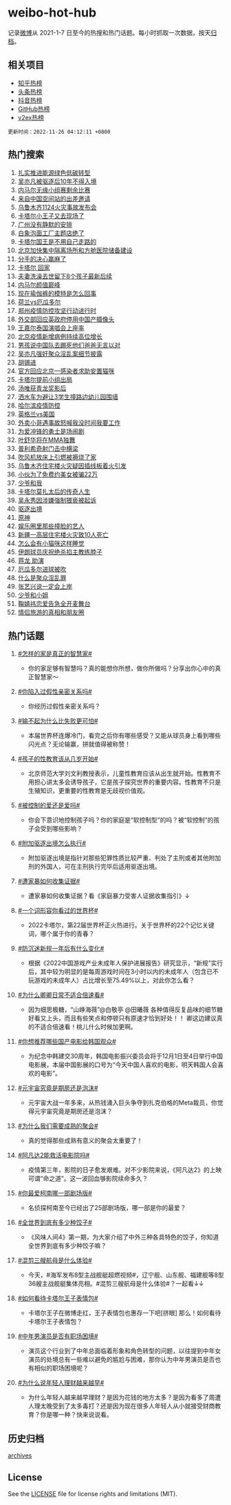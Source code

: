 # weibo-hot-hub

记录[微博](https://www.weibo.com)从 2021-1-7 日至今的热搜和热门话题。每小时抓取一次数据，按天[归档](archives)。

## 相关项目

- [知乎热榜](https://github.com/lonnyzhang423/zhihu-hot-hub)
- [头条热榜](https://github.com/lonnyzhang423/toutiao-hot-hub)
- [抖音热榜](https://github.com/lonnyzhang423/douyin-hot-hub)
- [GitHub热榜](https://github.com/lonnyzhang423/github-hot-hub)
- [v2ex热榜](https://github.com/lonnyzhang423/v2ex-hot-hub)


`更新时间：2022-11-26 04:12:11 +0800`

## 热门搜索

1. [扎实推进能源绿色低碳转型](https://m.weibo.cn/search?containerid=100103type%3D1%26t%3D10%26q%3D%23%E6%89%8E%E5%AE%9E%E6%8E%A8%E8%BF%9B%E8%83%BD%E6%BA%90%E7%BB%BF%E8%89%B2%E4%BD%8E%E7%A2%B3%E8%BD%AC%E5%9E%8B%23&stream_entry_id=51&isnewpage=1&extparam=seat%3D1%26c_type%3D51%26dgr%3D0%26pos%3D0%26cate%3D10103%26filter_type%3Drealtimehot%26display_time%3D1669407130%26pre_seqid%3D166940712999103990032&luicode=10000011&lfid=106003type%253D25%2526t%253D3%2526disable_hot%253D1%2526filter_type%253Drealtimehot)
1. [吴亦凡被驱逐后10年不得入境](https://m.weibo.cn/search?containerid=100103type%3D1%26t%3D10%26q%3D%23%E5%90%B4%E4%BA%A6%E5%87%A1%E8%A2%AB%E9%A9%B1%E9%80%90%E5%90%8E10%E5%B9%B4%E4%B8%8D%E5%BE%97%E5%85%A5%E5%A2%83%23&stream_entry_id=31&isnewpage=1&extparam=seat%3D1%26c_type%3D31%26cate%3D5001%26flag%3D0%26dgr%3D0%26pos%3D0%26q%3D%2523%25E5%2590%25B4%25E4%25BA%25A6%25E5%2587%25A1%25E8%25A2%25AB%25E9%25A9%25B1%25E9%2580%2590%25E5%2590%258E10%25E5%25B9%25B4%25E4%25B8%258D%25E5%25BE%2597%25E5%2585%25A5%25E5%25A2%2583%2523%26filter_type%3Drealtimehot%26band_rank%3D1%26lcate%3D5001%26realpos%3D1%26display_time%3D1669407130%26pre_seqid%3D166940712999103990032&luicode=10000011&lfid=106003type%253D25%2526t%253D3%2526disable_hot%253D1%2526filter_type%253Drealtimehot)
1. [内马尔无缘小组赛剩余比赛](https://m.weibo.cn/search?containerid=100103type%3D1%26t%3D10%26q%3D%23%E5%86%85%E9%A9%AC%E5%B0%94%E6%97%A0%E7%BC%98%E5%B0%8F%E7%BB%84%E8%B5%9B%E5%89%A9%E4%BD%99%E6%AF%94%E8%B5%9B%23&stream_entry_id=31&isnewpage=1&extparam=seat%3D1%26c_type%3D31%26cate%3D5001%26flag%3D0%26dgr%3D0%26pos%3D1%26q%3D%2523%25E5%2586%2585%25E9%25A9%25AC%25E5%25B0%2594%25E6%2597%25A0%25E7%25BC%2598%25E5%25B0%258F%25E7%25BB%2584%25E8%25B5%259B%25E5%2589%25A9%25E4%25BD%2599%25E6%25AF%2594%25E8%25B5%259B%2523%26filter_type%3Drealtimehot%26band_rank%3D2%26lcate%3D5001%26realpos%3D2%26display_time%3D1669407130%26pre_seqid%3D166940712999103990032&luicode=10000011&lfid=106003type%253D25%2526t%253D3%2526disable_hot%253D1%2526filter_type%253Drealtimehot)
1. [来自中国空间站的出差邀请](https://m.weibo.cn/search?containerid=100103type%3D1%26t%3D10%26q%3D%23%E6%9D%A5%E8%87%AA%E4%B8%AD%E5%9B%BD%E7%A9%BA%E9%97%B4%E7%AB%99%E7%9A%84%E5%87%BA%E5%B7%AE%E9%82%80%E8%AF%B7%23&stream_entry_id=31&isnewpage=1&extparam=seat%3D1%26c_type%3D31%26cate%3D5001%26flag%3D0%26dgr%3D0%26pos%3D2%26q%3D%2523%25E6%259D%25A5%25E8%2587%25AA%25E4%25B8%25AD%25E5%259B%25BD%25E7%25A9%25BA%25E9%2597%25B4%25E7%25AB%2599%25E7%259A%2584%25E5%2587%25BA%25E5%25B7%25AE%25E9%2582%2580%25E8%25AF%25B7%2523%26filter_type%3Drealtimehot%26band_rank%3D3%26lcate%3D5001%26realpos%3D3%26display_time%3D1669407130%26pre_seqid%3D166940712999103990032&luicode=10000011&lfid=106003type%253D25%2526t%253D3%2526disable_hot%253D1%2526filter_type%253Drealtimehot)
1. [乌鲁木齐1124火灾事故发布会](https://m.weibo.cn/search?containerid=100103type%3D1%26t%3D10%26q%3D%23%E4%B9%8C%E9%B2%81%E6%9C%A8%E9%BD%901124%E7%81%AB%E7%81%BE%E4%BA%8B%E6%95%85%E5%8F%91%E5%B8%83%E4%BC%9A%23&stream_entry_id=31&isnewpage=1&extparam=seat%3D1%26c_type%3D31%26cate%3D5001%26flag%3D16%26dgr%3D0%26pos%3D3%26q%3D%2523%25E4%25B9%258C%25E9%25B2%2581%25E6%259C%25A8%25E9%25BD%25901124%25E7%2581%25AB%25E7%2581%25BE%25E4%25BA%258B%25E6%2595%2585%25E5%258F%2591%25E5%25B8%2583%25E4%25BC%259A%2523%26filter_type%3Drealtimehot%26band_rank%3D4%26lcate%3D5001%26realpos%3D4%26display_time%3D1669407130%26pre_seqid%3D166940712999103990032&luicode=10000011&lfid=106003type%253D25%2526t%253D3%2526disable_hot%253D1%2526filter_type%253Drealtimehot)
1. [卡塔尔小王子又去现场了](https://m.weibo.cn/search?containerid=100103type%3D1%26t%3D10%26q%3D%23%E5%8D%A1%E5%A1%94%E5%B0%94%E5%B0%8F%E7%8E%8B%E5%AD%90%E5%8F%88%E5%8E%BB%E7%8E%B0%E5%9C%BA%E4%BA%86%23&stream_entry_id=31&isnewpage=1&extparam=seat%3D1%26c_type%3D31%26cate%3D5001%26flag%3D0%26dgr%3D0%26pos%3D4%26q%3D%2523%25E5%258D%25A1%25E5%25A1%2594%25E5%25B0%2594%25E5%25B0%258F%25E7%258E%258B%25E5%25AD%2590%25E5%258F%2588%25E5%258E%25BB%25E7%258E%25B0%25E5%259C%25BA%25E4%25BA%2586%2523%26filter_type%3Drealtimehot%26band_rank%3D5%26lcate%3D5001%26realpos%3D5%26display_time%3D1669407130%26pre_seqid%3D166940712999103990032&luicode=10000011&lfid=106003type%253D25%2526t%253D3%2526disable_hot%253D1%2526filter_type%253Drealtimehot)
1. [广州没有静默的安排](https://m.weibo.cn/search?containerid=100103type%3D1%26t%3D10%26q%3D%23%E5%B9%BF%E5%B7%9E%E6%B2%A1%E6%9C%89%E9%9D%99%E9%BB%98%E7%9A%84%E5%AE%89%E6%8E%92%23&stream_entry_id=31&isnewpage=1&extparam=seat%3D1%26c_type%3D31%26cate%3D5001%26flag%3D16%26dgr%3D0%26pos%3D5%26q%3D%2523%25E5%25B9%25BF%25E5%25B7%259E%25E6%25B2%25A1%25E6%259C%2589%25E9%259D%2599%25E9%25BB%2598%25E7%259A%2584%25E5%25AE%2589%25E6%258E%2592%2523%26filter_type%3Drealtimehot%26band_rank%3D6%26lcate%3D5001%26realpos%3D6%26display_time%3D1669407130%26pre_seqid%3D166940712999103990032&luicode=10000011&lfid=106003type%253D25%2526t%253D3%2526disable_hot%253D1%2526filter_type%253Drealtimehot)
1. [白象泡面工厂主题店绝了](https://m.weibo.cn/search?containerid=100103type%3D1%26t%3D10%26q%3D%23%E7%99%BD%E8%B1%A1%E6%B3%A1%E9%9D%A2%E5%B7%A5%E5%8E%82%E4%B8%BB%E9%A2%98%E5%BA%97%E7%BB%9D%E4%BA%86%23&stream_entry_id=31&isnewpage=1&extparam=seat%3D1%26c_type%3D31%26cate%3D5001%26dgr%3D0%26adid%3D173382%26topic_ad%3D1%26pos%3D6%26q%3D%2523%25E7%2599%25BD%25E8%25B1%25A1%25E6%25B3%25A1%25E9%259D%25A2%25E5%25B7%25A5%25E5%258E%2582%25E4%25B8%25BB%25E9%25A2%2598%25E5%25BA%2597%25E7%25BB%259D%25E4%25BA%2586%2523%26filter_type%3Drealtimehot%26band_rank%3D7%26lcate%3D5001%26display_time%3D1669407130%26pre_seqid%3D166940712999103990032&luicode=10000011&lfid=106003type%253D25%2526t%253D3%2526disable_hot%253D1%2526filter_type%253Drealtimehot)
1. [卡塔尔国王是不用自己走路的](https://m.weibo.cn/search?containerid=100103type%3D1%26t%3D10%26q%3D%23%E5%8D%A1%E5%A1%94%E5%B0%94%E5%9B%BD%E7%8E%8B%E6%98%AF%E4%B8%8D%E7%94%A8%E8%87%AA%E5%B7%B1%E8%B5%B0%E8%B7%AF%E7%9A%84%23&stream_entry_id=31&isnewpage=1&extparam=seat%3D1%26c_type%3D31%26cate%3D5001%26flag%3D0%26dgr%3D0%26pos%3D7%26q%3D%2523%25E5%258D%25A1%25E5%25A1%2594%25E5%25B0%2594%25E5%259B%25BD%25E7%258E%258B%25E6%2598%25AF%25E4%25B8%258D%25E7%2594%25A8%25E8%2587%25AA%25E5%25B7%25B1%25E8%25B5%25B0%25E8%25B7%25AF%25E7%259A%2584%2523%26filter_type%3Drealtimehot%26band_rank%3D7%26lcate%3D5001%26realpos%3D7%26display_time%3D1669407130%26pre_seqid%3D166940712999103990032&luicode=10000011&lfid=106003type%253D25%2526t%253D3%2526disable_hot%253D1%2526filter_type%253Drealtimehot)
1. [北京加快集中隔离场所和方舱医院储备建设](https://m.weibo.cn/search?containerid=100103type%3D1%26t%3D10%26q%3D%23%E5%8C%97%E4%BA%AC%E5%8A%A0%E5%BF%AB%E9%9B%86%E4%B8%AD%E9%9A%94%E7%A6%BB%E5%9C%BA%E6%89%80%E5%92%8C%E6%96%B9%E8%88%B1%E5%8C%BB%E9%99%A2%E5%82%A8%E5%A4%87%E5%BB%BA%E8%AE%BE%23&stream_entry_id=31&isnewpage=1&extparam=seat%3D1%26c_type%3D31%26cate%3D5001%26flag%3D0%26dgr%3D0%26pos%3D8%26q%3D%2523%25E5%258C%2597%25E4%25BA%25AC%25E5%258A%25A0%25E5%25BF%25AB%25E9%259B%2586%25E4%25B8%25AD%25E9%259A%2594%25E7%25A6%25BB%25E5%259C%25BA%25E6%2589%2580%25E5%2592%258C%25E6%2596%25B9%25E8%2588%25B1%25E5%258C%25BB%25E9%2599%25A2%25E5%2582%25A8%25E5%25A4%2587%25E5%25BB%25BA%25E8%25AE%25BE%2523%26filter_type%3Drealtimehot%26band_rank%3D8%26lcate%3D5001%26realpos%3D8%26display_time%3D1669407130%26pre_seqid%3D166940712999103990032&luicode=10000011&lfid=106003type%253D25%2526t%253D3%2526disable_hot%253D1%2526filter_type%253Drealtimehot)
1. [分手的决心赢麻了](https://m.weibo.cn/search?containerid=100103type%3D1%26t%3D10%26q%3D%23%E5%88%86%E6%89%8B%E7%9A%84%E5%86%B3%E5%BF%83%E8%B5%A2%E9%BA%BB%E4%BA%86%23&stream_entry_id=31&isnewpage=1&extparam=seat%3D1%26c_type%3D31%26cate%3D5001%26flag%3D0%26dgr%3D0%26pos%3D9%26q%3D%2523%25E5%2588%2586%25E6%2589%258B%25E7%259A%2584%25E5%2586%25B3%25E5%25BF%2583%25E8%25B5%25A2%25E9%25BA%25BB%25E4%25BA%2586%2523%26filter_type%3Drealtimehot%26band_rank%3D9%26lcate%3D5001%26realpos%3D9%26display_time%3D1669407130%26pre_seqid%3D166940712999103990032&luicode=10000011&lfid=106003type%253D25%2526t%253D3%2526disable_hot%253D1%2526filter_type%253Drealtimehot)
1. [卡塔尔 回家](https://m.weibo.cn/search?containerid=100103type%3D1%26t%3D10%26q%3D%E5%8D%A1%E5%A1%94%E5%B0%94+%E5%9B%9E%E5%AE%B6&stream_entry_id=31&isnewpage=1&extparam=seat%3D1%26c_type%3D31%26cate%3D5001%26flag%3D0%26dgr%3D0%26pos%3D10%26q%3D%25E5%258D%25A1%25E5%25A1%2594%25E5%25B0%2594%2520%25E5%259B%259E%25E5%25AE%25B6%26filter_type%3Drealtimehot%26band_rank%3D10%26lcate%3D5001%26realpos%3D10%26display_time%3D1669407130%26pre_seqid%3D166940712999103990032&luicode=10000011&lfid=106003type%253D25%2526t%253D3%2526disable_hot%253D1%2526filter_type%253Drealtimehot)
1. [夫妻洗澡去世留下8个孩子最新后续](https://m.weibo.cn/search?containerid=100103type%3D1%26t%3D10%26q%3D%23%E5%A4%AB%E5%A6%BB%E6%B4%97%E6%BE%A1%E5%8E%BB%E4%B8%96%E7%95%99%E4%B8%8B8%E4%B8%AA%E5%AD%A9%E5%AD%90%E6%9C%80%E6%96%B0%E5%90%8E%E7%BB%AD%23&stream_entry_id=31&isnewpage=1&extparam=seat%3D1%26c_type%3D31%26cate%3D5001%26flag%3D2%26dgr%3D0%26pos%3D11%26q%3D%2523%25E5%25A4%25AB%25E5%25A6%25BB%25E6%25B4%2597%25E6%25BE%25A1%25E5%258E%25BB%25E4%25B8%2596%25E7%2595%2599%25E4%25B8%258B8%25E4%25B8%25AA%25E5%25AD%25A9%25E5%25AD%2590%25E6%259C%2580%25E6%2596%25B0%25E5%2590%258E%25E7%25BB%25AD%2523%26filter_type%3Drealtimehot%26band_rank%3D11%26lcate%3D5001%26realpos%3D11%26display_time%3D1669407130%26pre_seqid%3D166940712999103990032&luicode=10000011&lfid=106003type%253D25%2526t%253D3%2526disable_hot%253D1%2526filter_type%253Drealtimehot)
1. [内马尔颜值巅峰](https://m.weibo.cn/search?containerid=100103type%3D1%26t%3D10%26q%3D%23%E5%86%85%E9%A9%AC%E5%B0%94%E9%A2%9C%E5%80%BC%E5%B7%85%E5%B3%B0%23&stream_entry_id=31&isnewpage=1&extparam=seat%3D1%26c_type%3D31%26cate%3D5001%26flag%3D0%26dgr%3D0%26pos%3D12%26q%3D%2523%25E5%2586%2585%25E9%25A9%25AC%25E5%25B0%2594%25E9%25A2%259C%25E5%2580%25BC%25E5%25B7%2585%25E5%25B3%25B0%2523%26filter_type%3Drealtimehot%26band_rank%3D12%26lcate%3D5001%26realpos%3D12%26display_time%3D1669407130%26pre_seqid%3D166940712999103990032&luicode=10000011&lfid=106003type%253D25%2526t%253D3%2526disable_hot%253D1%2526filter_type%253Drealtimehot)
1. [现在瑜伽裤的模特是怎么回事](https://m.weibo.cn/search?containerid=100103type%3D1%26t%3D10%26q%3D%23%E7%8E%B0%E5%9C%A8%E7%91%9C%E4%BC%BD%E8%A3%A4%E7%9A%84%E6%A8%A1%E7%89%B9%E6%98%AF%E6%80%8E%E4%B9%88%E5%9B%9E%E4%BA%8B%23&stream_entry_id=31&isnewpage=1&extparam=seat%3D1%26c_type%3D31%26cate%3D5001%26flag%3D0%26dgr%3D0%26pos%3D13%26q%3D%2523%25E7%258E%25B0%25E5%259C%25A8%25E7%2591%259C%25E4%25BC%25BD%25E8%25A3%25A4%25E7%259A%2584%25E6%25A8%25A1%25E7%2589%25B9%25E6%2598%25AF%25E6%2580%258E%25E4%25B9%2588%25E5%259B%259E%25E4%25BA%258B%2523%26filter_type%3Drealtimehot%26band_rank%3D13%26lcate%3D5001%26realpos%3D13%26display_time%3D1669407130%26pre_seqid%3D166940712999103990032&luicode=10000011&lfid=106003type%253D25%2526t%253D3%2526disable_hot%253D1%2526filter_type%253Drealtimehot)
1. [荷兰vs厄瓜多尔](https://m.weibo.cn/search?containerid=100103type%3D1%26t%3D10%26q%3D%23%E8%8D%B7%E5%85%B0vs%E5%8E%84%E7%93%9C%E5%A4%9A%E5%B0%94%23&stream_entry_id=31&isnewpage=1&extparam=seat%3D1%26c_type%3D31%26cate%3D5001%26flag%3D0%26dgr%3D0%26pos%3D14%26q%3D%2523%25E8%258D%25B7%25E5%2585%25B0vs%25E5%258E%2584%25E7%2593%259C%25E5%25A4%259A%25E5%25B0%2594%2523%26filter_type%3Drealtimehot%26band_rank%3D14%26lcate%3D5001%26realpos%3D14%26display_time%3D1669407130%26pre_seqid%3D166940712999103990032&luicode=10000011&lfid=106003type%253D25%2526t%253D3%2526disable_hot%253D1%2526filter_type%253Drealtimehot)
1. [郑州疫情防控攻坚行动进行时](https://m.weibo.cn/search?containerid=100103type%3D1%26t%3D10%26q%3D%23%E9%83%91%E5%B7%9E%E7%96%AB%E6%83%85%E9%98%B2%E6%8E%A7%E6%94%BB%E5%9D%9A%E8%A1%8C%E5%8A%A8%E8%BF%9B%E8%A1%8C%E6%97%B6%23&stream_entry_id=31&isnewpage=1&extparam=seat%3D1%26c_type%3D31%26cate%3D5001%26flag%3D0%26dgr%3D0%26pos%3D15%26q%3D%2523%25E9%2583%2591%25E5%25B7%259E%25E7%2596%25AB%25E6%2583%2585%25E9%2598%25B2%25E6%258E%25A7%25E6%2594%25BB%25E5%259D%259A%25E8%25A1%258C%25E5%258A%25A8%25E8%25BF%259B%25E8%25A1%258C%25E6%2597%25B6%2523%26filter_type%3Drealtimehot%26band_rank%3D15%26lcate%3D5001%26realpos%3D15%26display_time%3D1669407130%26pre_seqid%3D166940712999103990032&luicode=10000011&lfid=106003type%253D25%2526t%253D3%2526disable_hot%253D1%2526filter_type%253Drealtimehot)
1. [外交部回应英政府停用中国产摄像头](https://m.weibo.cn/search?containerid=100103type%3D1%26t%3D10%26q%3D%23%E5%A4%96%E4%BA%A4%E9%83%A8%E5%9B%9E%E5%BA%94%E8%8B%B1%E6%94%BF%E5%BA%9C%E5%81%9C%E7%94%A8%E4%B8%AD%E5%9B%BD%E4%BA%A7%E6%91%84%E5%83%8F%E5%A4%B4%23&stream_entry_id=31&isnewpage=1&extparam=seat%3D1%26c_type%3D31%26cate%3D5001%26flag%3D0%26dgr%3D0%26pos%3D16%26q%3D%2523%25E5%25A4%2596%25E4%25BA%25A4%25E9%2583%25A8%25E5%259B%259E%25E5%25BA%2594%25E8%258B%25B1%25E6%2594%25BF%25E5%25BA%259C%25E5%2581%259C%25E7%2594%25A8%25E4%25B8%25AD%25E5%259B%25BD%25E4%25BA%25A7%25E6%2591%2584%25E5%2583%258F%25E5%25A4%25B4%2523%26filter_type%3Drealtimehot%26band_rank%3D16%26lcate%3D5001%26realpos%3D16%26display_time%3D1669407130%26pre_seqid%3D166940712999103990032&luicode=10000011&lfid=106003type%253D25%2526t%253D3%2526disable_hot%253D1%2526filter_type%253Drealtimehot)
1. [王嘉尔泰国演唱会上座率](https://m.weibo.cn/search?containerid=100103type%3D1%26t%3D10%26q%3D%23%E7%8E%8B%E5%98%89%E5%B0%94%E6%B3%B0%E5%9B%BD%E6%BC%94%E5%94%B1%E4%BC%9A%E4%B8%8A%E5%BA%A7%E7%8E%87%23&stream_entry_id=31&isnewpage=1&extparam=seat%3D1%26c_type%3D31%26cate%3D5001%26flag%3D0%26dgr%3D0%26pos%3D17%26q%3D%2523%25E7%258E%258B%25E5%2598%2589%25E5%25B0%2594%25E6%25B3%25B0%25E5%259B%25BD%25E6%25BC%2594%25E5%2594%25B1%25E4%25BC%259A%25E4%25B8%258A%25E5%25BA%25A7%25E7%258E%2587%2523%26filter_type%3Drealtimehot%26band_rank%3D17%26lcate%3D5001%26realpos%3D17%26display_time%3D1669407130%26pre_seqid%3D166940712999103990032&luicode=10000011&lfid=106003type%253D25%2526t%253D3%2526disable_hot%253D1%2526filter_type%253Drealtimehot)
1. [北京疫情新增病例持续高位增长](https://m.weibo.cn/search?containerid=100103type%3D1%26t%3D10%26q%3D%23%E5%8C%97%E4%BA%AC%E7%96%AB%E6%83%85%E6%96%B0%E5%A2%9E%E7%97%85%E4%BE%8B%E6%8C%81%E7%BB%AD%E9%AB%98%E4%BD%8D%E5%A2%9E%E9%95%BF%23&stream_entry_id=31&isnewpage=1&extparam=seat%3D1%26c_type%3D31%26cate%3D5001%26flag%3D0%26dgr%3D0%26pos%3D18%26q%3D%2523%25E5%258C%2597%25E4%25BA%25AC%25E7%2596%25AB%25E6%2583%2585%25E6%2596%25B0%25E5%25A2%259E%25E7%2597%2585%25E4%25BE%258B%25E6%258C%2581%25E7%25BB%25AD%25E9%25AB%2598%25E4%25BD%258D%25E5%25A2%259E%25E9%2595%25BF%2523%26filter_type%3Drealtimehot%26band_rank%3D18%26lcate%3D5001%26realpos%3D18%26display_time%3D1669407130%26pre_seqid%3D166940712999103990032&luicode=10000011&lfid=106003type%253D25%2526t%253D3%2526disable_hot%253D1%2526filter_type%253Drealtimehot)
1. [男孩说中国队去踢死他们爸爸无言以对](https://m.weibo.cn/search?containerid=100103type%3D1%26t%3D10%26q%3D%23%E7%94%B7%E5%AD%A9%E8%AF%B4%E4%B8%AD%E5%9B%BD%E9%98%9F%E5%8E%BB%E8%B8%A2%E6%AD%BB%E4%BB%96%E4%BB%AC%E7%88%B8%E7%88%B8%E6%97%A0%E8%A8%80%E4%BB%A5%E5%AF%B9%23&stream_entry_id=31&isnewpage=1&extparam=seat%3D1%26c_type%3D31%26cate%3D5001%26flag%3D0%26dgr%3D0%26pos%3D19%26q%3D%2523%25E7%2594%25B7%25E5%25AD%25A9%25E8%25AF%25B4%25E4%25B8%25AD%25E5%259B%25BD%25E9%2598%259F%25E5%258E%25BB%25E8%25B8%25A2%25E6%25AD%25BB%25E4%25BB%2596%25E4%25BB%25AC%25E7%2588%25B8%25E7%2588%25B8%25E6%2597%25A0%25E8%25A8%2580%25E4%25BB%25A5%25E5%25AF%25B9%2523%26filter_type%3Drealtimehot%26band_rank%3D19%26lcate%3D5001%26realpos%3D19%26display_time%3D1669407130%26pre_seqid%3D166940712999103990032&luicode=10000011&lfid=106003type%253D25%2526t%253D3%2526disable_hot%253D1%2526filter_type%253Drealtimehot)
1. [吴亦凡强奸聚众淫乱案细节披露](https://m.weibo.cn/search?containerid=100103type%3D1%26t%3D10%26q%3D%23%E5%90%B4%E4%BA%A6%E5%87%A1%E5%BC%BA%E5%A5%B8%E8%81%9A%E4%BC%97%E6%B7%AB%E4%B9%B1%E6%A1%88%E7%BB%86%E8%8A%82%E6%8A%AB%E9%9C%B2%23&stream_entry_id=31&isnewpage=1&extparam=seat%3D1%26c_type%3D31%26cate%3D5001%26flag%3D2%26dgr%3D0%26pos%3D20%26q%3D%2523%25E5%2590%25B4%25E4%25BA%25A6%25E5%2587%25A1%25E5%25BC%25BA%25E5%25A5%25B8%25E8%2581%259A%25E4%25BC%2597%25E6%25B7%25AB%25E4%25B9%25B1%25E6%25A1%2588%25E7%25BB%2586%25E8%258A%2582%25E6%258A%25AB%25E9%259C%25B2%2523%26filter_type%3Drealtimehot%26band_rank%3D20%26lcate%3D5001%26realpos%3D20%26display_time%3D1669407130%26pre_seqid%3D166940712999103990032&luicode=10000011&lfid=106003type%253D25%2526t%253D3%2526disable_hot%253D1%2526filter_type%253Drealtimehot)
1. [胡锡进](https://m.weibo.cn/search?containerid=100103type%3D1%26t%3D10%26q%3D%E8%83%A1%E9%94%A1%E8%BF%9B&stream_entry_id=31&isnewpage=1&extparam=seat%3D1%26c_type%3D31%26cate%3D5001%26flag%3D0%26dgr%3D0%26pos%3D21%26q%3D%25E8%2583%25A1%25E9%2594%25A1%25E8%25BF%259B%26filter_type%3Drealtimehot%26band_rank%3D21%26lcate%3D5001%26realpos%3D21%26display_time%3D1669407130%26pre_seqid%3D166940712999103990032&luicode=10000011&lfid=106003type%253D25%2526t%253D3%2526disable_hot%253D1%2526filter_type%253Drealtimehot)
1. [官方回应北京一感染者求助安置猫咪](https://m.weibo.cn/search?containerid=100103type%3D1%26t%3D10%26q%3D%23%E5%AE%98%E6%96%B9%E5%9B%9E%E5%BA%94%E5%8C%97%E4%BA%AC%E4%B8%80%E6%84%9F%E6%9F%93%E8%80%85%E6%B1%82%E5%8A%A9%E5%AE%89%E7%BD%AE%E7%8C%AB%E5%92%AA%23&stream_entry_id=31&isnewpage=1&extparam=seat%3D1%26c_type%3D31%26cate%3D5001%26flag%3D0%26dgr%3D0%26pos%3D22%26q%3D%2523%25E5%25AE%2598%25E6%2596%25B9%25E5%259B%259E%25E5%25BA%2594%25E5%258C%2597%25E4%25BA%25AC%25E4%25B8%2580%25E6%2584%259F%25E6%259F%2593%25E8%2580%2585%25E6%25B1%2582%25E5%258A%25A9%25E5%25AE%2589%25E7%25BD%25AE%25E7%258C%25AB%25E5%2592%25AA%2523%26filter_type%3Drealtimehot%26band_rank%3D22%26lcate%3D5001%26realpos%3D22%26display_time%3D1669407130%26pre_seqid%3D166940712999103990032&luicode=10000011&lfid=106003type%253D25%2526t%253D3%2526disable_hot%253D1%2526filter_type%253Drealtimehot)
1. [卡塔尔提前小组出局](https://m.weibo.cn/search?containerid=100103type%3D1%26t%3D10%26q%3D%23%E5%8D%A1%E5%A1%94%E5%B0%94%E6%8F%90%E5%89%8D%E5%B0%8F%E7%BB%84%E5%87%BA%E5%B1%80%23&stream_entry_id=31&isnewpage=1&extparam=seat%3D1%26c_type%3D31%26cate%3D5001%26flag%3D0%26dgr%3D0%26pos%3D23%26q%3D%2523%25E5%258D%25A1%25E5%25A1%2594%25E5%25B0%2594%25E6%258F%2590%25E5%2589%258D%25E5%25B0%258F%25E7%25BB%2584%25E5%2587%25BA%25E5%25B1%2580%2523%26filter_type%3Drealtimehot%26band_rank%3D23%26lcate%3D5001%26realpos%3D23%26display_time%3D1669407130%26pre_seqid%3D166940712999103990032&luicode=10000011&lfid=106003type%253D25%2526t%253D3%2526disable_hot%253D1%2526filter_type%253Drealtimehot)
1. [汤唯获青龙奖影后](https://m.weibo.cn/search?containerid=100103type%3D1%26t%3D10%26q%3D%23%E6%B1%A4%E5%94%AF%E8%8E%B7%E9%9D%92%E9%BE%99%E5%A5%96%E5%BD%B1%E5%90%8E%23&stream_entry_id=31&isnewpage=1&extparam=seat%3D1%26c_type%3D31%26cate%3D5001%26flag%3D0%26dgr%3D0%26pos%3D24%26q%3D%2523%25E6%25B1%25A4%25E5%2594%25AF%25E8%258E%25B7%25E9%259D%2592%25E9%25BE%2599%25E5%25A5%2596%25E5%25BD%25B1%25E5%2590%258E%2523%26filter_type%3Drealtimehot%26band_rank%3D24%26lcate%3D5001%26realpos%3D24%26display_time%3D1669407130%26pre_seqid%3D166940712999103990032&luicode=10000011&lfid=106003type%253D25%2526t%253D3%2526disable_hot%253D1%2526filter_type%253Drealtimehot)
1. [洒水车为避让3学生撞路边幼儿园围墙](https://m.weibo.cn/search?containerid=100103type%3D1%26t%3D10%26q%3D%23%E6%B4%92%E6%B0%B4%E8%BD%A6%E4%B8%BA%E9%81%BF%E8%AE%A93%E5%AD%A6%E7%94%9F%E6%92%9E%E8%B7%AF%E8%BE%B9%E5%B9%BC%E5%84%BF%E5%9B%AD%E5%9B%B4%E5%A2%99%23&stream_entry_id=31&isnewpage=1&extparam=seat%3D1%26c_type%3D31%26cate%3D5001%26flag%3D0%26dgr%3D0%26pos%3D25%26q%3D%2523%25E6%25B4%2592%25E6%25B0%25B4%25E8%25BD%25A6%25E4%25B8%25BA%25E9%2581%25BF%25E8%25AE%25A93%25E5%25AD%25A6%25E7%2594%259F%25E6%2592%259E%25E8%25B7%25AF%25E8%25BE%25B9%25E5%25B9%25BC%25E5%2584%25BF%25E5%259B%25AD%25E5%259B%25B4%25E5%25A2%2599%2523%26filter_type%3Drealtimehot%26band_rank%3D25%26lcate%3D5001%26realpos%3D25%26display_time%3D1669407130%26pre_seqid%3D166940712999103990032&luicode=10000011&lfid=106003type%253D25%2526t%253D3%2526disable_hot%253D1%2526filter_type%253Drealtimehot)
1. [哈尔滨疫情防控](https://m.weibo.cn/search?containerid=100103type%3D1%26t%3D10%26q%3D%23%E5%93%88%E5%B0%94%E6%BB%A8%E7%96%AB%E6%83%85%E9%98%B2%E6%8E%A7%23&stream_entry_id=31&isnewpage=1&extparam=seat%3D1%26c_type%3D31%26cate%3D5001%26flag%3D0%26dgr%3D0%26pos%3D26%26q%3D%2523%25E5%2593%2588%25E5%25B0%2594%25E6%25BB%25A8%25E7%2596%25AB%25E6%2583%2585%25E9%2598%25B2%25E6%258E%25A7%2523%26filter_type%3Drealtimehot%26band_rank%3D26%26lcate%3D5001%26realpos%3D26%26display_time%3D1669407130%26pre_seqid%3D166940712999103990032&luicode=10000011&lfid=106003type%253D25%2526t%253D3%2526disable_hot%253D1%2526filter_type%253Drealtimehot)
1. [英格兰vs美国](https://m.weibo.cn/search?containerid=100103type%3D1%26t%3D10%26q%3D%23%E8%8B%B1%E6%A0%BC%E5%85%B0vs%E7%BE%8E%E5%9B%BD%23&stream_entry_id=31&isnewpage=1&extparam=seat%3D1%26c_type%3D31%26cate%3D5001%26flag%3D0%26dgr%3D0%26pos%3D27%26q%3D%2523%25E8%258B%25B1%25E6%25A0%25BC%25E5%2585%25B0vs%25E7%25BE%258E%25E5%259B%25BD%2523%26filter_type%3Drealtimehot%26band_rank%3D27%26lcate%3D5001%26realpos%3D27%26display_time%3D1669407130%26pre_seqid%3D166940712999103990032&luicode=10000011&lfid=106003type%253D25%2526t%253D3%2526disable_hot%253D1%2526filter_type%253Drealtimehot)
1. [外卖小哥遇事故怒喊我没时间我要工作](https://m.weibo.cn/search?containerid=100103type%3D1%26t%3D10%26q%3D%23%E5%A4%96%E5%8D%96%E5%B0%8F%E5%93%A5%E9%81%87%E4%BA%8B%E6%95%85%E6%80%92%E5%96%8A%E6%88%91%E6%B2%A1%E6%97%B6%E9%97%B4%E6%88%91%E8%A6%81%E5%B7%A5%E4%BD%9C%23&stream_entry_id=31&isnewpage=1&extparam=seat%3D1%26c_type%3D31%26cate%3D5001%26flag%3D0%26dgr%3D0%26pos%3D28%26q%3D%2523%25E5%25A4%2596%25E5%258D%2596%25E5%25B0%258F%25E5%2593%25A5%25E9%2581%2587%25E4%25BA%258B%25E6%2595%2585%25E6%2580%2592%25E5%2596%258A%25E6%2588%2591%25E6%25B2%25A1%25E6%2597%25B6%25E9%2597%25B4%25E6%2588%2591%25E8%25A6%2581%25E5%25B7%25A5%25E4%25BD%259C%2523%26filter_type%3Drealtimehot%26band_rank%3D28%26lcate%3D5001%26realpos%3D28%26display_time%3D1669407130%26pre_seqid%3D166940712999103990032&luicode=10000011&lfid=106003type%253D25%2526t%253D3%2526disable_hot%253D1%2526filter_type%253Drealtimehot)
1. [为爱冲锋的勇士是场闹剧](https://m.weibo.cn/search?containerid=100103type%3D1%26t%3D10%26q%3D%23%E4%B8%BA%E7%88%B1%E5%86%B2%E9%94%8B%E7%9A%84%E5%8B%87%E5%A3%AB%E6%98%AF%E5%9C%BA%E9%97%B9%E5%89%A7%23&stream_entry_id=31&isnewpage=1&extparam=seat%3D1%26c_type%3D31%26cate%3D5001%26flag%3D0%26dgr%3D0%26pos%3D29%26q%3D%2523%25E4%25B8%25BA%25E7%2588%25B1%25E5%2586%25B2%25E9%2594%258B%25E7%259A%2584%25E5%258B%2587%25E5%25A3%25AB%25E6%2598%25AF%25E5%259C%25BA%25E9%2597%25B9%25E5%2589%25A7%2523%26filter_type%3Drealtimehot%26band_rank%3D29%26lcate%3D5001%26realpos%3D29%26display_time%3D1669407130%26pre_seqid%3D166940712999103990032&luicode=10000011&lfid=106003type%253D25%2526t%253D3%2526disable_hot%253D1%2526filter_type%253Drealtimehot)
1. [叶舒华将在MMA独舞](https://m.weibo.cn/search?containerid=100103type%3D1%26t%3D10%26q%3D%23%E5%8F%B6%E8%88%92%E5%8D%8E%E5%B0%86%E5%9C%A8MMA%E7%8B%AC%E8%88%9E%23&stream_entry_id=31&isnewpage=1&extparam=seat%3D1%26c_type%3D31%26cate%3D5001%26flag%3D1%26dgr%3D0%26pos%3D30%26q%3D%2523%25E5%258F%25B6%25E8%2588%2592%25E5%258D%258E%25E5%25B0%2586%25E5%259C%25A8MMA%25E7%258B%25AC%25E8%2588%259E%2523%26filter_type%3Drealtimehot%26band_rank%3D30%26lcate%3D5001%26realpos%3D30%26display_time%3D1669407130%26pre_seqid%3D166940712999103990032&luicode=10000011&lfid=106003type%253D25%2526t%253D3%2526disable_hot%253D1%2526filter_type%253Drealtimehot)
1. [普利希奇射门击中横梁](https://m.weibo.cn/search?containerid=100103type%3D1%26t%3D10%26q%3D%23%E6%99%AE%E5%88%A9%E5%B8%8C%E5%A5%87%E5%B0%84%E9%97%A8%E5%87%BB%E4%B8%AD%E6%A8%AA%E6%A2%81%23&stream_entry_id=31&isnewpage=1&extparam=seat%3D1%26c_type%3D31%26cate%3D5001%26flag%3D1%26dgr%3D0%26pos%3D31%26q%3D%2523%25E6%2599%25AE%25E5%2588%25A9%25E5%25B8%258C%25E5%25A5%2587%25E5%25B0%2584%25E9%2597%25A8%25E5%2587%25BB%25E4%25B8%25AD%25E6%25A8%25AA%25E6%25A2%2581%2523%26filter_type%3Drealtimehot%26band_rank%3D31%26lcate%3D5001%26realpos%3D31%26display_time%3D1669407130%26pre_seqid%3D166940712999103990032&luicode=10000011&lfid=106003type%253D25%2526t%253D3%2526disable_hot%253D1%2526filter_type%253Drealtimehot)
1. [吹风机放床上引燃被褥烧了家](https://m.weibo.cn/search?containerid=100103type%3D1%26t%3D10%26q%3D%23%E5%90%B9%E9%A3%8E%E6%9C%BA%E6%94%BE%E5%BA%8A%E4%B8%8A%E5%BC%95%E7%87%83%E8%A2%AB%E8%A4%A5%E7%83%A7%E4%BA%86%E5%AE%B6%23&stream_entry_id=31&isnewpage=1&extparam=seat%3D1%26c_type%3D31%26cate%3D5001%26flag%3D0%26dgr%3D0%26pos%3D32%26q%3D%2523%25E5%2590%25B9%25E9%25A3%258E%25E6%259C%25BA%25E6%2594%25BE%25E5%25BA%258A%25E4%25B8%258A%25E5%25BC%2595%25E7%2587%2583%25E8%25A2%25AB%25E8%25A4%25A5%25E7%2583%25A7%25E4%25BA%2586%25E5%25AE%25B6%2523%26filter_type%3Drealtimehot%26band_rank%3D32%26lcate%3D5001%26realpos%3D32%26display_time%3D1669407130%26pre_seqid%3D166940712999103990032&luicode=10000011&lfid=106003type%253D25%2526t%253D3%2526disable_hot%253D1%2526filter_type%253Drealtimehot)
1. [乌鲁木齐住宅楼火灾疑因插线板着火引发](https://m.weibo.cn/search?containerid=100103type%3D1%26t%3D10%26q%3D%23%E4%B9%8C%E9%B2%81%E6%9C%A8%E9%BD%90%E4%BD%8F%E5%AE%85%E6%A5%BC%E7%81%AB%E7%81%BE%E7%96%91%E5%9B%A0%E6%8F%92%E7%BA%BF%E6%9D%BF%E7%9D%80%E7%81%AB%E5%BC%95%E5%8F%91%23&stream_entry_id=31&isnewpage=1&extparam=seat%3D1%26c_type%3D31%26cate%3D5001%26flag%3D0%26dgr%3D0%26pos%3D33%26q%3D%2523%25E4%25B9%258C%25E9%25B2%2581%25E6%259C%25A8%25E9%25BD%2590%25E4%25BD%258F%25E5%25AE%2585%25E6%25A5%25BC%25E7%2581%25AB%25E7%2581%25BE%25E7%2596%2591%25E5%259B%25A0%25E6%258F%2592%25E7%25BA%25BF%25E6%259D%25BF%25E7%259D%2580%25E7%2581%25AB%25E5%25BC%2595%25E5%258F%2591%2523%26filter_type%3Drealtimehot%26band_rank%3D33%26lcate%3D5001%26realpos%3D33%26display_time%3D1669407130%26pre_seqid%3D166940712999103990032&luicode=10000011&lfid=106003type%253D25%2526t%253D3%2526disable_hot%253D1%2526filter_type%253Drealtimehot)
1. [小伙为了免费约美女被骗22万](https://m.weibo.cn/search?containerid=100103type%3D1%26t%3D10%26q%3D%23%E5%B0%8F%E4%BC%99%E4%B8%BA%E4%BA%86%E5%85%8D%E8%B4%B9%E7%BA%A6%E7%BE%8E%E5%A5%B3%E8%A2%AB%E9%AA%9722%E4%B8%87%23&stream_entry_id=31&isnewpage=1&extparam=seat%3D1%26c_type%3D31%26cate%3D5001%26flag%3D1%26dgr%3D0%26pos%3D34%26q%3D%2523%25E5%25B0%258F%25E4%25BC%2599%25E4%25B8%25BA%25E4%25BA%2586%25E5%2585%258D%25E8%25B4%25B9%25E7%25BA%25A6%25E7%25BE%258E%25E5%25A5%25B3%25E8%25A2%25AB%25E9%25AA%259722%25E4%25B8%2587%2523%26filter_type%3Drealtimehot%26band_rank%3D34%26lcate%3D5001%26realpos%3D34%26display_time%3D1669407130%26pre_seqid%3D166940712999103990032&luicode=10000011&lfid=106003type%253D25%2526t%253D3%2526disable_hot%253D1%2526filter_type%253Drealtimehot)
1. [少爷和我](https://m.weibo.cn/search?containerid=100103type%3D1%26t%3D10%26q%3D%23%E5%B0%91%E7%88%B7%E5%92%8C%E6%88%91%23&stream_entry_id=31&isnewpage=1&extparam=seat%3D1%26c_type%3D31%26cate%3D5001%26flag%3D0%26dgr%3D0%26pos%3D35%26q%3D%2523%25E5%25B0%2591%25E7%2588%25B7%25E5%2592%258C%25E6%2588%2591%2523%26filter_type%3Drealtimehot%26band_rank%3D35%26lcate%3D5001%26realpos%3D35%26display_time%3D1669407130%26pre_seqid%3D166940712999103990032&luicode=10000011&lfid=106003type%253D25%2526t%253D3%2526disable_hot%253D1%2526filter_type%253Drealtimehot)
1. [卡塔尔莫扎太后的传奇人生](https://m.weibo.cn/search?containerid=100103type%3D1%26t%3D10%26q%3D%23%E5%8D%A1%E5%A1%94%E5%B0%94%E8%8E%AB%E6%89%8E%E5%A4%AA%E5%90%8E%E7%9A%84%E4%BC%A0%E5%A5%87%E4%BA%BA%E7%94%9F%23&stream_entry_id=31&isnewpage=1&extparam=seat%3D1%26c_type%3D31%26cate%3D5001%26flag%3D0%26dgr%3D0%26pos%3D36%26q%3D%2523%25E5%258D%25A1%25E5%25A1%2594%25E5%25B0%2594%25E8%258E%25AB%25E6%2589%258E%25E5%25A4%25AA%25E5%2590%258E%25E7%259A%2584%25E4%25BC%25A0%25E5%25A5%2587%25E4%25BA%25BA%25E7%2594%259F%2523%26filter_type%3Drealtimehot%26band_rank%3D36%26lcate%3D5001%26realpos%3D36%26display_time%3D1669407130%26pre_seqid%3D166940712999103990032&luicode=10000011&lfid=106003type%253D25%2526t%253D3%2526disable_hot%253D1%2526filter_type%253Drealtimehot)
1. [吴永秀因涉嫌强制猥亵被起诉](https://m.weibo.cn/search?containerid=100103type%3D1%26t%3D10%26q%3D%23%E5%90%B4%E6%B0%B8%E7%A7%80%E5%9B%A0%E6%B6%89%E5%AB%8C%E5%BC%BA%E5%88%B6%E7%8C%A5%E4%BA%B5%E8%A2%AB%E8%B5%B7%E8%AF%89%23&stream_entry_id=31&isnewpage=1&extparam=seat%3D1%26c_type%3D31%26cate%3D5001%26flag%3D0%26dgr%3D0%26pos%3D37%26q%3D%2523%25E5%2590%25B4%25E6%25B0%25B8%25E7%25A7%2580%25E5%259B%25A0%25E6%25B6%2589%25E5%25AB%258C%25E5%25BC%25BA%25E5%2588%25B6%25E7%258C%25A5%25E4%25BA%25B5%25E8%25A2%25AB%25E8%25B5%25B7%25E8%25AF%2589%2523%26filter_type%3Drealtimehot%26band_rank%3D37%26lcate%3D5001%26realpos%3D37%26display_time%3D1669407130%26pre_seqid%3D166940712999103990032&luicode=10000011&lfid=106003type%253D25%2526t%253D3%2526disable_hot%253D1%2526filter_type%253Drealtimehot)
1. [驱逐出境](https://m.weibo.cn/search?containerid=100103type%3D1%26t%3D10%26q%3D%E9%A9%B1%E9%80%90%E5%87%BA%E5%A2%83&stream_entry_id=31&isnewpage=1&extparam=seat%3D1%26c_type%3D31%26cate%3D5001%26flag%3D1%26dgr%3D0%26pos%3D38%26q%3D%25E9%25A9%25B1%25E9%2580%2590%25E5%2587%25BA%25E5%25A2%2583%26filter_type%3Drealtimehot%26band_rank%3D38%26lcate%3D5001%26realpos%3D38%26display_time%3D1669407130%26pre_seqid%3D166940712999103990032&luicode=10000011&lfid=106003type%253D25%2526t%253D3%2526disable_hot%253D1%2526filter_type%253Drealtimehot)
1. [原神](https://m.weibo.cn/search?containerid=100103type%3D1%26t%3D10%26q%3D%23%E5%8E%9F%E7%A5%9E%23&stream_entry_id=31&isnewpage=1&extparam=seat%3D1%26c_type%3D31%26cate%3D5001%26flag%3D0%26dgr%3D0%26pos%3D39%26q%3D%2523%25E5%258E%259F%25E7%25A5%259E%2523%26filter_type%3Drealtimehot%26band_rank%3D39%26lcate%3D5001%26realpos%3D39%26display_time%3D1669407130%26pre_seqid%3D166940712999103990032&luicode=10000011&lfid=106003type%253D25%2526t%253D3%2526disable_hot%253D1%2526filter_type%253Drealtimehot)
1. [娱乐圈里那些撞脸的艺人](https://m.weibo.cn/search?containerid=100103type%3D1%26t%3D10%26q%3D%23%E5%A8%B1%E4%B9%90%E5%9C%88%E9%87%8C%E9%82%A3%E4%BA%9B%E6%92%9E%E8%84%B8%E7%9A%84%E8%89%BA%E4%BA%BA%23&stream_entry_id=31&isnewpage=1&extparam=seat%3D1%26c_type%3D31%26cate%3D5001%26flag%3D1%26dgr%3D0%26pos%3D40%26q%3D%2523%25E5%25A8%25B1%25E4%25B9%2590%25E5%259C%2588%25E9%2587%258C%25E9%2582%25A3%25E4%25BA%259B%25E6%2592%259E%25E8%2584%25B8%25E7%259A%2584%25E8%2589%25BA%25E4%25BA%25BA%2523%26filter_type%3Drealtimehot%26band_rank%3D40%26lcate%3D5001%26realpos%3D40%26display_time%3D1669407130%26pre_seqid%3D166940712999103990032&luicode=10000011&lfid=106003type%253D25%2526t%253D3%2526disable_hot%253D1%2526filter_type%253Drealtimehot)
1. [新疆一高层住宅楼火灾致10人死亡](https://m.weibo.cn/search?containerid=100103type%3D1%26t%3D10%26q%3D%23%E6%96%B0%E7%96%86%E4%B8%80%E9%AB%98%E5%B1%82%E4%BD%8F%E5%AE%85%E6%A5%BC%E7%81%AB%E7%81%BE%E8%87%B410%E4%BA%BA%E6%AD%BB%E4%BA%A1%23&stream_entry_id=31&isnewpage=1&extparam=seat%3D1%26c_type%3D31%26cate%3D5001%26flag%3D0%26dgr%3D0%26pos%3D41%26q%3D%2523%25E6%2596%25B0%25E7%2596%2586%25E4%25B8%2580%25E9%25AB%2598%25E5%25B1%2582%25E4%25BD%258F%25E5%25AE%2585%25E6%25A5%25BC%25E7%2581%25AB%25E7%2581%25BE%25E8%2587%25B410%25E4%25BA%25BA%25E6%25AD%25BB%25E4%25BA%25A1%2523%26filter_type%3Drealtimehot%26band_rank%3D41%26lcate%3D5001%26realpos%3D41%26display_time%3D1669407130%26pre_seqid%3D166940712999103990032&luicode=10000011&lfid=106003type%253D25%2526t%253D3%2526disable_hot%253D1%2526filter_type%253Drealtimehot)
1. [怎么会有小猫咪这样睡觉](https://m.weibo.cn/search?containerid=100103type%3D1%26t%3D10%26q%3D%23%E6%80%8E%E4%B9%88%E4%BC%9A%E6%9C%89%E5%B0%8F%E7%8C%AB%E5%92%AA%E8%BF%99%E6%A0%B7%E7%9D%A1%E8%A7%89%23&stream_entry_id=31&isnewpage=1&extparam=seat%3D1%26c_type%3D31%26cate%3D5001%26flag%3D0%26dgr%3D0%26pos%3D42%26q%3D%2523%25E6%2580%258E%25E4%25B9%2588%25E4%25BC%259A%25E6%259C%2589%25E5%25B0%258F%25E7%258C%25AB%25E5%2592%25AA%25E8%25BF%2599%25E6%25A0%25B7%25E7%259D%25A1%25E8%25A7%2589%2523%26filter_type%3Drealtimehot%26band_rank%3D42%26lcate%3D5001%26realpos%3D42%26display_time%3D1669407130%26pre_seqid%3D166940712999103990032&luicode=10000011&lfid=106003type%253D25%2526t%253D3%2526disable_hot%253D1%2526filter_type%253Drealtimehot)
1. [伊朗球员庆祝绝杀掐主教练脖子](https://m.weibo.cn/search?containerid=100103type%3D1%26t%3D10%26q%3D%23%E4%BC%8A%E6%9C%97%E7%90%83%E5%91%98%E5%BA%86%E7%A5%9D%E7%BB%9D%E6%9D%80%E6%8E%90%E4%B8%BB%E6%95%99%E7%BB%83%E8%84%96%E5%AD%90%23&stream_entry_id=31&isnewpage=1&extparam=seat%3D1%26c_type%3D31%26cate%3D5001%26flag%3D0%26dgr%3D0%26pos%3D43%26q%3D%2523%25E4%25BC%258A%25E6%259C%2597%25E7%2590%2583%25E5%2591%2598%25E5%25BA%2586%25E7%25A5%259D%25E7%25BB%259D%25E6%259D%2580%25E6%258E%2590%25E4%25B8%25BB%25E6%2595%2599%25E7%25BB%2583%25E8%2584%2596%25E5%25AD%2590%2523%26filter_type%3Drealtimehot%26band_rank%3D43%26lcate%3D5001%26realpos%3D43%26display_time%3D1669407130%26pre_seqid%3D166940712999103990032&luicode=10000011&lfid=106003type%253D25%2526t%253D3%2526disable_hot%253D1%2526filter_type%253Drealtimehot)
1. [蒋龙 助演](https://m.weibo.cn/search?containerid=100103type%3D1%26t%3D10%26q%3D%E8%92%8B%E9%BE%99+%E5%8A%A9%E6%BC%94&stream_entry_id=31&isnewpage=1&extparam=seat%3D1%26c_type%3D31%26cate%3D5001%26flag%3D0%26dgr%3D0%26pos%3D44%26q%3D%25E8%2592%258B%25E9%25BE%2599%2520%25E5%258A%25A9%25E6%25BC%2594%26filter_type%3Drealtimehot%26band_rank%3D44%26lcate%3D5001%26realpos%3D44%26display_time%3D1669407130%26pre_seqid%3D166940712999103990032&luicode=10000011&lfid=106003type%253D25%2526t%253D3%2526disable_hot%253D1%2526filter_type%253Drealtimehot)
1. [厄瓜多尔进球被吹](https://m.weibo.cn/search?containerid=100103type%3D1%26t%3D10%26q%3D%23%E5%8E%84%E7%93%9C%E5%A4%9A%E5%B0%94%E8%BF%9B%E7%90%83%E8%A2%AB%E5%90%B9%23&stream_entry_id=31&isnewpage=1&extparam=seat%3D1%26c_type%3D31%26cate%3D5001%26flag%3D0%26dgr%3D0%26pos%3D45%26q%3D%2523%25E5%258E%2584%25E7%2593%259C%25E5%25A4%259A%25E5%25B0%2594%25E8%25BF%259B%25E7%2590%2583%25E8%25A2%25AB%25E5%2590%25B9%2523%26filter_type%3Drealtimehot%26band_rank%3D45%26lcate%3D5001%26realpos%3D45%26display_time%3D1669407130%26pre_seqid%3D166940712999103990032&luicode=10000011&lfid=106003type%253D25%2526t%253D3%2526disable_hot%253D1%2526filter_type%253Drealtimehot)
1. [什么是聚众淫乱罪](https://m.weibo.cn/search?containerid=100103type%3D1%26t%3D10%26q%3D%23%E4%BB%80%E4%B9%88%E6%98%AF%E8%81%9A%E4%BC%97%E6%B7%AB%E4%B9%B1%E7%BD%AA%23&stream_entry_id=31&isnewpage=1&extparam=seat%3D1%26c_type%3D31%26cate%3D5001%26flag%3D0%26dgr%3D0%26pos%3D46%26q%3D%2523%25E4%25BB%2580%25E4%25B9%2588%25E6%2598%25AF%25E8%2581%259A%25E4%25BC%2597%25E6%25B7%25AB%25E4%25B9%25B1%25E7%25BD%25AA%2523%26filter_type%3Drealtimehot%26band_rank%3D46%26lcate%3D5001%26realpos%3D46%26display_time%3D1669407130%26pre_seqid%3D166940712999103990032&luicode=10000011&lfid=106003type%253D25%2526t%253D3%2526disable_hot%253D1%2526filter_type%253Drealtimehot)
1. [张艺兴说一定会上岸](https://m.weibo.cn/search?containerid=100103type%3D1%26t%3D10%26q%3D%23%E5%BC%A0%E8%89%BA%E5%85%B4%E8%AF%B4%E4%B8%80%E5%AE%9A%E4%BC%9A%E4%B8%8A%E5%B2%B8%23&stream_entry_id=31&isnewpage=1&extparam=seat%3D1%26c_type%3D31%26cate%3D5001%26flag%3D0%26dgr%3D0%26pos%3D47%26q%3D%2523%25E5%25BC%25A0%25E8%2589%25BA%25E5%2585%25B4%25E8%25AF%25B4%25E4%25B8%2580%25E5%25AE%259A%25E4%25BC%259A%25E4%25B8%258A%25E5%25B2%25B8%2523%26filter_type%3Drealtimehot%26band_rank%3D47%26lcate%3D5001%26realpos%3D47%26display_time%3D1669407130%26pre_seqid%3D166940712999103990032&luicode=10000011&lfid=106003type%253D25%2526t%253D3%2526disable_hot%253D1%2526filter_type%253Drealtimehot)
1. [少爷和小姐](https://m.weibo.cn/search?containerid=100103type%3D1%26t%3D10%26q%3D%23%E5%B0%91%E7%88%B7%E5%92%8C%E5%B0%8F%E5%A7%90%23&stream_entry_id=31&isnewpage=1&extparam=seat%3D1%26c_type%3D31%26cate%3D5001%26flag%3D0%26dgr%3D0%26pos%3D48%26q%3D%2523%25E5%25B0%2591%25E7%2588%25B7%25E5%2592%258C%25E5%25B0%258F%25E5%25A7%2590%2523%26filter_type%3Drealtimehot%26band_rank%3D48%26lcate%3D5001%26realpos%3D48%26display_time%3D1669407130%26pre_seqid%3D166940712999103990032&luicode=10000011&lfid=106003type%253D25%2526t%253D3%2526disable_hot%253D1%2526filter_type%253Drealtimehot)
1. [鞠婧祎恋爱告急全开麦舞台](https://m.weibo.cn/search?containerid=100103type%3D1%26t%3D10%26q%3D%23%E9%9E%A0%E5%A9%A7%E7%A5%8E%E6%81%8B%E7%88%B1%E5%91%8A%E6%80%A5%E5%85%A8%E5%BC%80%E9%BA%A6%E8%88%9E%E5%8F%B0%23&stream_entry_id=31&isnewpage=1&extparam=seat%3D1%26c_type%3D31%26cate%3D5001%26flag%3D0%26dgr%3D0%26pos%3D49%26q%3D%2523%25E9%259E%25A0%25E5%25A9%25A7%25E7%25A5%258E%25E6%2581%258B%25E7%2588%25B1%25E5%2591%258A%25E6%2580%25A5%25E5%2585%25A8%25E5%25BC%2580%25E9%25BA%25A6%25E8%2588%259E%25E5%258F%25B0%2523%26filter_type%3Drealtimehot%26band_rank%3D49%26lcate%3D5001%26realpos%3D49%26display_time%3D1669407130%26pre_seqid%3D166940712999103990032&luicode=10000011&lfid=106003type%253D25%2526t%253D3%2526disable_hot%253D1%2526filter_type%253Drealtimehot)
1. [情侣旅游的真相和朋友圈](https://m.weibo.cn/search?containerid=100103type%3D1%26t%3D10%26q%3D%23%E6%83%85%E4%BE%A3%E6%97%85%E6%B8%B8%E7%9A%84%E7%9C%9F%E7%9B%B8%E5%92%8C%E6%9C%8B%E5%8F%8B%E5%9C%88%23&stream_entry_id=31&isnewpage=1&extparam=seat%3D1%26c_type%3D31%26cate%3D5001%26flag%3D0%26dgr%3D0%26pos%3D50%26q%3D%2523%25E6%2583%2585%25E4%25BE%25A3%25E6%2597%2585%25E6%25B8%25B8%25E7%259A%2584%25E7%259C%259F%25E7%259B%25B8%25E5%2592%258C%25E6%259C%258B%25E5%258F%258B%25E5%259C%2588%2523%26filter_type%3Drealtimehot%26band_rank%3D50%26lcate%3D5001%26realpos%3D50%26display_time%3D1669407130%26pre_seqid%3D166940712999103990032&luicode=10000011&lfid=106003type%253D25%2526t%253D3%2526disable_hot%253D1%2526filter_type%253Drealtimehot)

## 热门话题

1. [#怎样的家是真正的智慧家#](https://m.weibo.cn/search?containerid=231522type%3D1%26t%3D10%26q%3D%23%E6%80%8E%E6%A0%B7%E7%9A%84%E5%AE%B6%E6%98%AF%E7%9C%9F%E6%AD%A3%E7%9A%84%E6%99%BA%E6%85%A7%E5%AE%B6%23&stream_entry_id=128&isnewpage=1&extparam=seat%3D1%26lcate%3D5004%26dgr%3D0%26pos%3D1-0-0%26cate%3D5004%26unitid%3D1669372843340%26c_type%3D128%26display_time%3D1669407131%26pre_seqid%3D1669407131130018703559&luicode=10000011&lfid=231648_-_4)
    - 你的家足够有智慧吗？真的能想你所想，做你所做吗？分享出你心中的真正智慧家～

1. [#你陷入过假性亲密关系吗#](https://m.weibo.cn/search?containerid=231522type%3D1%26t%3D10%26q%3D%23%E4%BD%A0%E9%99%B7%E5%85%A5%E8%BF%87%E5%81%87%E6%80%A7%E4%BA%B2%E5%AF%86%E5%85%B3%E7%B3%BB%E5%90%97%23&stream_entry_id=128&isnewpage=1&extparam=seat%3D1%26lcate%3D5004%26dgr%3D0%26pos%3D1-0-1%26cate%3D5004%26unitid%3D1669367741364%26c_type%3D128%26display_time%3D1669407131%26pre_seqid%3D1669407131130018703559&luicode=10000011&lfid=231648_-_4)
    - 你经历过假性亲密关系吗？

1. [#输不起为什么比失败更可怕#](https://m.weibo.cn/search?containerid=231522type%3D1%26t%3D10%26q%3D%23%E8%BE%93%E4%B8%8D%E8%B5%B7%E4%B8%BA%E4%BB%80%E4%B9%88%E6%AF%94%E5%A4%B1%E8%B4%A5%E6%9B%B4%E5%8F%AF%E6%80%95%23&stream_entry_id=128&isnewpage=1&extparam=seat%3D1%26lcate%3D5004%26dgr%3D0%26pos%3D1-0-2%26cate%3D5004%26unitid%3D1669294861541%26c_type%3D128%26display_time%3D1669407131%26pre_seqid%3D1669407131130018703559&luicode=10000011&lfid=231648_-_4)
    - 本届世界杯连爆冷门，看完之后你有哪些感受？又能从球员身上看到哪些闪光点？无论输赢，拼就值得被称赞！

1. [#孩子的性教育该从几岁开始#](https://m.weibo.cn/search?containerid=231522type%3D1%26t%3D10%26q%3D%23%E5%AD%A9%E5%AD%90%E7%9A%84%E6%80%A7%E6%95%99%E8%82%B2%E8%AF%A5%E4%BB%8E%E5%87%A0%E5%B2%81%E5%BC%80%E5%A7%8B%23&stream_entry_id=128&isnewpage=1&extparam=seat%3D1%26lcate%3D5004%26dgr%3D0%26pos%3D1-0-3%26cate%3D5004%26unitid%3D1669244755948%26c_type%3D128%26display_time%3D1669407131%26pre_seqid%3D1669407131130018703559&luicode=10000011&lfid=231648_-_4)
    - 北京师范大学刘文利教授表示，儿童性教育应该从出生就开始。性教育不用担心讲太多会诱导孩子，它是孩子探究世界的重要内容。性教育不只是生殖知识，更重要的性教育是无歧视价值观。

1. [#被控制的爱还是爱吗#](https://m.weibo.cn/search?containerid=231522type%3D1%26t%3D10%26q%3D%23%E8%A2%AB%E6%8E%A7%E5%88%B6%E7%9A%84%E7%88%B1%E8%BF%98%E6%98%AF%E7%88%B1%E5%90%97%23&stream_entry_id=128&isnewpage=1&extparam=seat%3D1%26lcate%3D5004%26dgr%3D0%26pos%3D1-0-4%26cate%3D5004%26unitid%3D1669274166409%26c_type%3D128%26display_time%3D1669407131%26pre_seqid%3D1669407131130018703559&luicode=10000011&lfid=231648_-_4)
    - 你会下意识地控制孩子吗？你的家庭是“软控制型”的吗？被“软控制”的孩子会受到哪些影响？

1. [#附加驱逐出境怎么执行#](https://m.weibo.cn/search?containerid=231522type%3D1%26t%3D10%26q%3D%23%E9%99%84%E5%8A%A0%E9%A9%B1%E9%80%90%E5%87%BA%E5%A2%83%E6%80%8E%E4%B9%88%E6%89%A7%E8%A1%8C%23&stream_entry_id=128&isnewpage=1&extparam=seat%3D1%26lcate%3D5004%26dgr%3D0%26pos%3D1-0-5%26cate%3D5004%26unitid%3D1669368039968%26c_type%3D128%26display_time%3D1669407131%26pre_seqid%3D1669407131130018703559&luicode=10000011&lfid=231648_-_4)
    - 附加驱逐出境是指针对那些犯罪性质比较严重、判处了主刑或者其他附加刑的外国人，可在主刑执行完毕后适用驱逐出境。

1. [#遭家暴如何收集证据#](https://m.weibo.cn/search?containerid=231522type%3D1%26t%3D10%26q%3D%23%E9%81%AD%E5%AE%B6%E6%9A%B4%E5%A6%82%E4%BD%95%E6%94%B6%E9%9B%86%E8%AF%81%E6%8D%AE%23&stream_entry_id=128&isnewpage=1&extparam=seat%3D1%26lcate%3D5004%26dgr%3D0%26pos%3D1-0-6%26cate%3D5004%26unitid%3D1669345555501%26c_type%3D128%26display_time%3D1669407131%26pre_seqid%3D1669407131130018703559&luicode=10000011&lfid=231648_-_4)
    - 遭家暴如何收集证据？看《家庭暴力受害人证据收集指引》↓

1. [#一个词形容你看过的世界杯#](https://m.weibo.cn/search?containerid=231522type%3D1%26t%3D10%26q%3D%23%E4%B8%80%E4%B8%AA%E8%AF%8D%E5%BD%A2%E5%AE%B9%E4%BD%A0%E7%9C%8B%E8%BF%87%E7%9A%84%E4%B8%96%E7%95%8C%E6%9D%AF%23&stream_entry_id=128&isnewpage=1&extparam=seat%3D1%26lcate%3D5004%26dgr%3D0%26pos%3D1-0-7%26cate%3D5004%26unitid%3D1669285854638%26c_type%3D128%26display_time%3D1669407131%26pre_seqid%3D1669407131130018703559&luicode=10000011&lfid=231648_-_4)
    - 2022卡塔尔，第22届世界杯正火热进行。关于世界杯的22个记忆关键词，哪个属于你的青春？

1. [#防沉迷新规一年后有什么变化#](https://m.weibo.cn/search?containerid=231522type%3D1%26t%3D10%26q%3D%23%E9%98%B2%E6%B2%89%E8%BF%B7%E6%96%B0%E8%A7%84%E4%B8%80%E5%B9%B4%E5%90%8E%E6%9C%89%E4%BB%80%E4%B9%88%E5%8F%98%E5%8C%96%23&stream_entry_id=128&isnewpage=1&extparam=seat%3D1%26lcate%3D5004%26dgr%3D0%26pos%3D1-0-8%26cate%3D5004%26unitid%3D1669356649069%26c_type%3D128%26display_time%3D1669407131%26pre_seqid%3D1669407131130018703559&luicode=10000011&lfid=231648_-_4)
    - 根据《2022中国游戏产业未成年人保护进展报告》研究显示，“新规”实行后，其中较为明显的是每周游戏时间在3小时以内的未成年人（包含已不玩游戏的未成年人）占比增长至75.49%以上，对此你怎么看？

1. [#为什么卿卿日常不适合倍速看#](https://m.weibo.cn/search?containerid=231522type%3D1%26t%3D10%26q%3D%23%E4%B8%BA%E4%BB%80%E4%B9%88%E5%8D%BF%E5%8D%BF%E6%97%A5%E5%B8%B8%E4%B8%8D%E9%80%82%E5%90%88%E5%80%8D%E9%80%9F%E7%9C%8B%23&stream_entry_id=128&isnewpage=1&extparam=seat%3D1%26lcate%3D5004%26dgr%3D0%26pos%3D1-0-9%26cate%3D5004%26unitid%3D1669258288429%26c_type%3D128%26display_time%3D1669407131%26pre_seqid%3D1669407131130018703559&luicode=10000011&lfid=231648_-_4)
    - 因为细思极糖，“山峥海薇”@白敬亭 @田曦薇 各种值得反复品味的细节糖好看又上头，而且有些笑点和停顿只有原速才恰到好处！！ 卿这边建议真的不适合倍速看！桃儿什么时候加更啊。

1. [#你想推荐哪些国产电影给韩国观众#](https://m.weibo.cn/search?containerid=231522type%3D1%26t%3D10%26q%3D%23%E4%BD%A0%E6%83%B3%E6%8E%A8%E8%8D%90%E5%93%AA%E4%BA%9B%E5%9B%BD%E4%BA%A7%E7%94%B5%E5%BD%B1%E7%BB%99%E9%9F%A9%E5%9B%BD%E8%A7%82%E4%BC%97%23&stream_entry_id=128&isnewpage=1&extparam=seat%3D1%26lcate%3D5004%26dgr%3D0%26pos%3D1-0-10%26cate%3D5004%26unitid%3D1669261574881%26c_type%3D128%26display_time%3D1669407131%26pre_seqid%3D1669407131130018703559&luicode=10000011&lfid=231648_-_4)
    - 为纪念中韩建交30周年，韩国电影振兴委员会将于12月1日至4日举行中国电影展，本届中国影展的口号为“今天中国人喜欢的电影，明天韩国人会喜欢的电影”。

1. [#元宇宙究竟是期房还是泡沫#](https://m.weibo.cn/search?containerid=231522type%3D1%26t%3D10%26q%3D%23%E5%85%83%E5%AE%87%E5%AE%99%E7%A9%B6%E7%AB%9F%E6%98%AF%E6%9C%9F%E6%88%BF%E8%BF%98%E6%98%AF%E6%B3%A1%E6%B2%AB%23&stream_entry_id=128&isnewpage=1&extparam=seat%3D1%26lcate%3D5004%26dgr%3D0%26pos%3D1-0-11%26cate%3D5004%26unitid%3D1669383046654%26c_type%3D128%26display_time%3D1669407131%26pre_seqid%3D1669407131130018703559&luicode=10000011&lfid=231648_-_4)
    - 元宇宙大战一年多来，从热钱涌入巨头争夺到扎克伯格的Meta裁员，你觉得元宇宙究竟是期房还是泡沫？

1. [#为什么我们需要成熟的聚会#](https://m.weibo.cn/search?containerid=231522type%3D1%26t%3D10%26q%3D%23%E4%B8%BA%E4%BB%80%E4%B9%88%E6%88%91%E4%BB%AC%E9%9C%80%E8%A6%81%E6%88%90%E7%86%9F%E7%9A%84%E8%81%9A%E4%BC%9A%23&stream_entry_id=128&isnewpage=1&extparam=seat%3D1%26lcate%3D5004%26dgr%3D0%26pos%3D1-0-12%26cate%3D5004%26unitid%3D1669353363471%26c_type%3D128%26display_time%3D1669407131%26pre_seqid%3D1669407131130018703559&luicode=10000011&lfid=231648_-_4)
    - 真的觉得那些成熟有意义的聚会太重要了！

1. [#阿凡达2能救活电影院吗#](https://m.weibo.cn/search?containerid=231522type%3D1%26t%3D10%26q%3D%23%E9%98%BF%E5%87%A1%E8%BE%BE2%E8%83%BD%E6%95%91%E6%B4%BB%E7%94%B5%E5%BD%B1%E9%99%A2%E5%90%97%23&stream_entry_id=128&isnewpage=1&extparam=seat%3D1%26lcate%3D5004%26dgr%3D0%26pos%3D1-0-13%26cate%3D5004%26unitid%3D1669347353531%26c_type%3D128%26display_time%3D1669407131%26pre_seqid%3D1669407131130018703559&luicode=10000011&lfid=231648_-_4)
    - 疫情第三年，影院的日子愈发艰难。对不少影院来说，《阿凡达2》的上映可谓“命之道”。这一波回血够影院续命多久？

1. [#你最爱柯南哪一部剧场版#](https://m.weibo.cn/search?containerid=231522type%3D1%26t%3D10%26q%3D%23%E4%BD%A0%E6%9C%80%E7%88%B1%E6%9F%AF%E5%8D%97%E5%93%AA%E4%B8%80%E9%83%A8%E5%89%A7%E5%9C%BA%E7%89%88%23&stream_entry_id=128&isnewpage=1&extparam=seat%3D1%26lcate%3D5004%26dgr%3D0%26pos%3D1-0-14%26cate%3D5004%26unitid%3D1669345560976%26c_type%3D128%26display_time%3D1669407131%26pre_seqid%3D1669407131130018703559&luicode=10000011&lfid=231648_-_4)
    - 名侦探柯南至今已经出了25部剧场版，哪一部是你的最爱？

1. [#全世界到底有多少种饺子#](https://m.weibo.cn/search?containerid=231522type%3D1%26t%3D10%26q%3D%23%E5%85%A8%E4%B8%96%E7%95%8C%E5%88%B0%E5%BA%95%E6%9C%89%E5%A4%9A%E5%B0%91%E7%A7%8D%E9%A5%BA%E5%AD%90%23&stream_entry_id=128&isnewpage=1&extparam=seat%3D1%26lcate%3D5004%26dgr%3D0%26pos%3D1-0-15%26cate%3D5004%26unitid%3D1669296956450%26c_type%3D128%26display_time%3D1669407131%26pre_seqid%3D1669407131130018703559&luicode=10000011&lfid=231648_-_4)
    - 《风味人间4》第一期，为大家介绍了中外三种各具特色的饺子，你知道全世界到底有多少种饺子嘛？

1. [#混剪三艘航母是什么体验#](https://m.weibo.cn/search?containerid=231522type%3D1%26t%3D10%26q%3D%23%E6%B7%B7%E5%89%AA%E4%B8%89%E8%89%98%E8%88%AA%E6%AF%8D%E6%98%AF%E4%BB%80%E4%B9%88%E4%BD%93%E9%AA%8C%23&stream_entry_id=128&isnewpage=1&extparam=seat%3D1%26lcate%3D5004%26dgr%3D0%26pos%3D1-0-16%26cate%3D5004%26unitid%3D1669295156830%26c_type%3D128%26display_time%3D1669407131%26pre_seqid%3D1669407131130018703559&luicode=10000011&lfid=231648_-_4)
    - 今天，#海军发布8型主战舰艇超燃视频#，辽宁舰、山东舰、福建舰等8型36艘主战舰艇集体亮相。#混剪三艘航母是什么体验#？一起看↓↓

1. [#如何看待卡塔尔王子表情包#](https://m.weibo.cn/search?containerid=231522type%3D1%26t%3D10%26q%3D%23%E5%A6%82%E4%BD%95%E7%9C%8B%E5%BE%85%E5%8D%A1%E5%A1%94%E5%B0%94%E7%8E%8B%E5%AD%90%E8%A1%A8%E6%83%85%E5%8C%85%23&stream_entry_id=128&isnewpage=1&extparam=seat%3D1%26lcate%3D5004%26dgr%3D0%26pos%3D1-0-17%26cate%3D5004%26unitid%3D1669292456620%26c_type%3D128%26display_time%3D1669407131%26pre_seqid%3D1669407131130018703559&luicode=10000011&lfid=231648_-_4)
    - 卡塔尔王子在微博走红，王子表情包也惠存一下吧[挤眼]
那么！如何看待卡塔尔王子表情包？

1. [#中年男演员是否有职场困境#](https://m.weibo.cn/search?containerid=231522type%3D1%26t%3D10%26q%3D%23%E4%B8%AD%E5%B9%B4%E7%94%B7%E6%BC%94%E5%91%98%E6%98%AF%E5%90%A6%E6%9C%89%E8%81%8C%E5%9C%BA%E5%9B%B0%E5%A2%83%23&stream_entry_id=128&isnewpage=1&extparam=seat%3D1%26lcate%3D5004%26dgr%3D0%26pos%3D1-0-18%26cate%3D5004%26unitid%3D1669272071218%26c_type%3D128%26display_time%3D1669407131%26pre_seqid%3D1669407131130018703559&luicode=10000011&lfid=231648_-_4)
    - 演员这个行业到了中年总面临着形象和角色转型的问题，以往提到中年女演员的处境总有一些难以避免的尴尬与困难，那你认为中年男演员是否也有相似的职场困境呢？

1. [#为什么说年轻人理财越来越早#](https://m.weibo.cn/search?containerid=231522type%3D1%26t%3D10%26q%3D%23%E4%B8%BA%E4%BB%80%E4%B9%88%E8%AF%B4%E5%B9%B4%E8%BD%BB%E4%BA%BA%E7%90%86%E8%B4%A2%E8%B6%8A%E6%9D%A5%E8%B6%8A%E6%97%A9%23&stream_entry_id=128&isnewpage=1&extparam=seat%3D1%26lcate%3D5004%26dgr%3D0%26pos%3D1-0-19%26cate%3D5004%26unitid%3D1669265773713%26c_type%3D128%26display_time%3D1669407131%26pre_seqid%3D1669407131130018703559&luicode=10000011&lfid=231648_-_4)
    - 为什么年轻人越来越早理财？是因为花钱的地方太多？是因为看多了周遭人理太晚受到了太多毒打？还是因为现在很多人年轻人从小就接受财商教育？你是哪一种？快来说说看。


## 历史归档

[archives](archives)

## License

See the [LICENSE](LICENSE) file for license rights and limitations (MIT).
